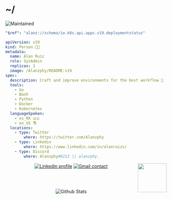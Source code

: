 # ~/  
![Maintained](https://img.shields.io/badge/Maintained%3F-yes-green.svg) 


<!--  
[![Open Source Love](https://badges.frapsoft.com/os/v1/open-source.svg?v=103)](https://github.com/ellerbrock/open-source-badges/)
-->




```yaml
"$ref": "alanz://schema/io.k8s.api.apps.v19.deploymentstatus"

apiVersion: v19
kind: Person 🧑‍🦱
metadata:
  name: Alan Ruiz
  role: SysAdmin
  replicas: 1
  image: /Alanzphy/README:v19
spec:
  description: Craft and improve environments for the best workflow 🔧
  tools:
    - Go
    - Bash
    - Python
    - Docker
    - Kubernetes
  languageSpoken:
    - es_MX 🇲🇽
    - en_US 🌎
  locations:
    - type: Twitter
        where: https://twitter.com/Alanzphy
    - type: Linkedin
        where: https://www.linkedin.com/in/alanruizs/
    - type: Discord
        where: Alanzphy#0213 || alanzphy.
```
<img align='right' src='https://github.com/Rishit-dagli/Rishit-dagli/blob/master/images/octocat-anime.gif' width='90'> 


 

<div>
<!-- <img align="right" height="250" src="https://cdn.discordapp.com/attachments/935686161836437575/1016902259214393389/download20220102155855.png" alt="Alan's avatar" style="border-radius:50px;" >  -->
  <div align="center" style="display: inline_block">
    <a href="https://www.linkedin.com/in/alanruizs/" target="_blank" ><img src="https://img.shields.io/badge/LinkedIn-0077B5?style=for-the-badge&logo=linkedin&logoColor=white" alt="Linkedin   profile" ><a/>
  <a href="mailto:alanzphy@gmail.com" target="_blank"> <img src="https://img.shields.io/badge/Gmail-D14836?style=for-the-badge&logo=gmail&logoColor=white" alt="Gmail contact"><a/>

  
  <div/>
<div/>

    

   

  
<br><br>
  
<!-- 
<div align="center" >
  <a href="https://github.com/alanzphy">
<img  width="400" href="https://github.com/Alanzphy" src="https://github-readme-stats.vercel.app/api?username=Alanzphy&theme=moltack" alt="Alan's stats">
<img  width="350" href="https://github.com/Alanzphy" src="https://github-readme-stats.vercel.app/api/top-langs/?username=Alanzphy&layout=compact&langs_count=10&theme=moltack" alt="Alan's stats">
<div/>
-->

 

<div>
 
<!--  

 <div>
   <a href="https://github.com/alanzphy">   
  <img align="center" width="50" href="https://github.com/Alanzphy" src="https://cdn.jsdelivr.net/gh/devicons/devicon/icons/python/python-original.svg" />
  <img align="center" width="40" href="https://github.com/Alanzphy" src="https://cdn.jsdelivr.net/gh/devicons/devicon/icons/azure/azure-original.svg" />
 <div/>
 📊 Stats
 🖥️ Tech Stack 

<img width="400" src="https://github-readme-streak-stats.herokuapp.com/?user=Alanzphy&theme=moltack&hide_border=true" alt="#Alan" /> -->
 
<!-- <a href="https://app.daily.dev/Alanzphy"><img align="right" width="300em" height="300em" src="devcard.svg" width="400" alt="Alan Ruiz's Dev Card"/></a> -->
<img align="center" src="https://raw.githubusercontent.com/bornmay/bornmay/Update/svg/Bottom.svg" alt="Github Stats" /> 


<div/>


      

